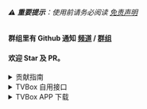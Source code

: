 ###### ⚠️ **重要提示**：使用前请务必阅读 [免责声明](DISCLAIMER.md)

#### 群组里有 Github 通知 [频道](https://t.me/clun_tz) / [群组](https://t.me/clun_top)

#### 欢迎 Star 及 PR。

<details>
<summary>贡献指南</summary>

###### 欢迎贡献代码！请随时提交 Pull Request。

###### Fork 仓库 cluntop/tvbox

> 创建功能分支(`git checkout -b cluntop/tvbox`)  

> 提交更改(`git commit -m '添加某些说明'`)  

> 推送到分支(`git push origin cluntop/tvbox`)  

> 打开 Pull Request

###### WebDav TVbox 接口配置

```
例如 https://pan.clun.top/dav
主机 pan.clun.top
路径 /dav
协议 SSL
接口 443
账号 tvbox
密码 tvbox
```

</details>

<details>
<summary>TVBox 自用接口</summary>

###### TVBox 自用 接口
```
https://clun.top/box.json
```

###### TVBox PG 接口
```
https://clun.top/jsm.json
```

###### TVBox 18+ 接口
```
https://clun.top/fun.json
```

###### TVBox 饭总 接口
```
https://clun.top/fty.json
```

###### TVBox 张佬 接口
```
https://clun.top/aa.json
```

###### TVBox 拾光 接口
```
https://clun.top/svip.json
```

###### TVBox 摸鱼 接口
```
https://clun.top/moyu.json
```

###### TVBox 王二小 接口
```
https://clun.top/wex.json
```

</details>

<details>
<summary>TVBox APP 下载</summary>

###### FongMi leanback [v7a](https://gh.clun.top/raw.githubusercontent.com/FongMi/Release/refs/heads/fongmi/apk/release/leanback-armeabi_v7a.apk) [v8a](https://gh.clun.top/raw.githubusercontent.com/FongMi/Release/refs/heads/fongmi/apk/release/leanback-arm64_v8a.apk)

###### okjack leanback [v7a](https://gh.clun.top/raw.githubusercontent.com/FongMi/Release/refs/heads/okjack/apk/release/leanback-armeabi_v7a.apk) [v8a](https://gh.clun.top/raw.githubusercontent.com/FongMi/Release/refs/heads/okjack/apk/release/leanback-arm64_v8a.apk)

###### FongMi mobile [v7a](https://gh.clun.top/raw.githubusercontent.com/FongMi/Release/refs/heads/fongmi/apk/release/mobile-armeabi_v7a.apk) [v8a](https://gh.clun.top/raw.githubusercontent.com/FongMi/Release/refs/heads/fongmi/apk/release/mobile-arm64_v8a.apk)

###### okjack mobile [v7a](https://gh.clun.top/raw.githubusercontent.com/FongMi/Release/refs/heads/okjack/apk/release/mobile-armeabi_v7a.apk) [v8a](https://gh.clun.top/raw.githubusercontent.com/FongMi/Release/refs/heads/okjack/apk/release/mobile-arm64_v8a.apk)

> mobile = 手机版  
> leanback = 电视版

> arm64_v8a = 64 位元  
> armeabi_v7a = 32 位元

</details>

